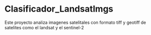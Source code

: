 # Clasificador_LandsatImgs
Este proyecto analiza imagenes satelitales con formato tiff y geotiff de satelites como el landsat y el sentinel-2
